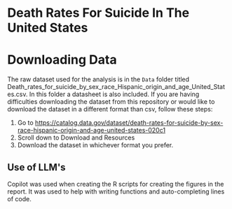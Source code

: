 # Death Rates For Suicide In The United States
# Downloading Data 
The raw dataset used for the analysis is in the `Data` folder titled Death_rates_for_suicide_by_sex_race_Hispanic_origin_and_age_United_States.csv. In this folder a datasheet is also included. If you are having difficulties downloading the dataset from this repository or would like to download the dataset in a different format than csv, follow these steps:

1) Go to https://catalog.data.gov/dataset/death-rates-for-suicide-by-sex-race-hispanic-origin-and-age-united-states-020c1
2) Scroll down to Download and Resources
3) Download the dataset in whichever format you prefer.  

## Use of LLM's 
Copilot was used when creating the R scripts for creating the figures in the report. It was used to help with writing functions and auto-completing lines of code.

